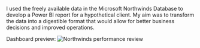 I used the freely available data in the Microsoft Northwinds Database to develop a Power BI report for a hypothetical client. My aim was to transform the data into a digestible format that would allow for better business decisions and improved operations.

Dashboard preview:
![Northwinds performance review](https://github.com/user-attachments/assets/9f5c2cbe-6787-42fd-9f8f-46df2689aa51)

